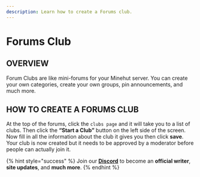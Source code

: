 ```yaml
---
description: Learn how to create a Forums club.
---
```


# Forums Club

## OVERVIEW

Forum Clubs are like mini-forums for your Minehut server. You can create your own categories, create your own groups, pin announcements, and much more.

## HOW TO CREATE A FORUMS CLUB

At the top of the forums, click the `clubs page` and it will take you to a list of clubs. Then click the **“Start a Club”** button on the left side of the screen. Now fill in all the information about the club it gives you then click **save**. Your club is now created but it needs to be approved by a moderator before people can actually join it.

{% hint style="success" %}
Join our [**Discord**](https://discord.gg/TYhH5bK) to become an **official writer**, **site updates**, and **much more**.
{% endhint %}

